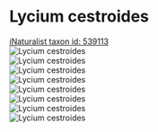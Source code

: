 
Lycium cestroides
=================
  
[iNaturalist taxon id: 539113](https://www.inaturalist.org/taxa/539113)  
![Lycium cestroides](https://inaturalist-open-data.s3.amazonaws.com/photos/115520039/medium.jpg)  
![Lycium cestroides](https://inaturalist-open-data.s3.amazonaws.com/photos/37257805/medium.jpeg)  
![Lycium cestroides](https://inaturalist-open-data.s3.amazonaws.com/photos/37258421/medium.jpeg)  
![Lycium cestroides](https://inaturalist-open-data.s3.amazonaws.com/photos/37036048/medium.jpeg)  
![Lycium cestroides](https://inaturalist-open-data.s3.amazonaws.com/photos/115520039/medium.jpg)  
![Lycium cestroides](https://inaturalist-open-data.s3.amazonaws.com/photos/37257805/medium.jpeg)  
![Lycium cestroides](https://inaturalist-open-data.s3.amazonaws.com/photos/37258421/medium.jpeg)  
![Lycium cestroides](https://inaturalist-open-data.s3.amazonaws.com/photos/37036048/medium.jpeg)